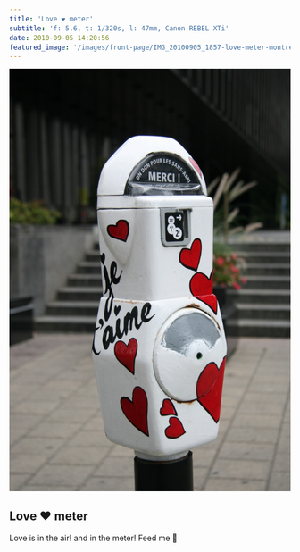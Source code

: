 ```yaml
---
title: 'Love ❤ meter'
subtitle: 'f: 5.6, t: 1/320s, l: 47mm, Canon REBEL XTi'
date: 2010-09-05 14:20:56
featured_image: '/images/front-page/IMG_20100905_1857-love-meter-montreal-1100x1600.jpg'
---
```


![](/images/front-page/IMG_20100905_1857-love-meter-montreal-1100x1600.jpg)

## Love ❤ meter
Love is in the air! and in the meter! Feed me 💖